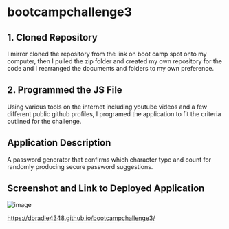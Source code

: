 # bootcampchallenge3

## 1. Cloned Repository
I mirror cloned the repository from the link on boot camp spot onto my computer, then I pulled the zip folder and created my own repository for the code and I rearranged the documents and folders to my own preference. 

## 2. Programmed the JS File
Using various tools on the internet including youtube videos and a few different public github profiles, I programed the application to fit the criteria outlined for the challenge.

## Application Description
A password generator that confirms which character type and count for randomly producing secure password suggestions.

## Screenshot and Link to Deployed Application
![image](https://user-images.githubusercontent.com/73002887/99220838-a7e33980-279c-11eb-88f9-447385dbefc7.png)


https://dbradle4348.github.io/bootcampchallenge3/
